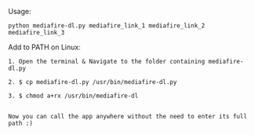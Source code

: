 Usage:

    python mediafire-dl.py mediafire_link_1 mediafire_link_2 mediafire_link_3


Add to PATH on Linux:

    1. Open the terminal & Navigate to the folder containing mediafire-dl.py
    
    2. $ cp mediafire-dl.py /usr/bin/mediafire-dl.py
    
    3. $ chmod a+rx /usr/bin/mediafire-dl
    

    Now you can call the app anywhere without the need to enter its full path :)
